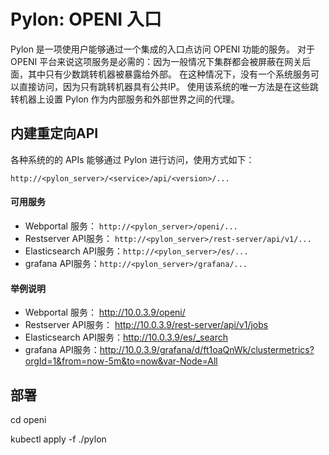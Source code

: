 # Pylon: OPENI 入口

Pylon 是一项使用户能够通过一个集成的入口点访问 OPENI 功能的服务。
对于 OPENI 平台来说这项服务是必需的：因为一般情况下集群都会被屏蔽在网关后面，其中只有少数跳转机器被暴露给外部。
在这种情况下，没有一个系统服务可以直接访问，因为只有跳转机器具有公共IP。 使用该系统的唯一方法是在这些跳转机器上设置 Pylon 作为内部服务和外部世界之间的代理。

##  内建重定向API
各种系统的的 APIs 能够通过 Pylon 进行访问，使用方式如下：

    http://<pylon_server>/<service>/api/<version>/...

#### 可用服务
- Webportal 服务： `http://<pylon_server>/openi/...`
- Restserver API服务： `http://<pylon_server>/rest-server/api/v1/...`
- Elasticsearch API服务：`http://<pylon_server>/es/...`
- grafana API服务：`http://<pylon_server>/grafana/...`

#### 举例说明
- Webportal 服务： http://10.0.3.9/openi/
- Restserver API服务： http://10.0.3.9/rest-server/api/v1/jobs
- Elasticsearch API服务：http://10.0.3.9/es/_search
- grafana API服务：http://10.0.3.9/grafana/d/ft1oaQnWk/clustermetrics?orgId=1&from=now-5m&to=now&var-Node=All

## 部署

cd openi

kubectl apply -f ./pylon
